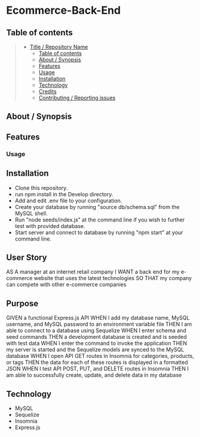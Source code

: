 # Ecommerce-Back-End

## Table of contents

> - [Title / Repository Name](#title--repository-name)
>   - [Table of contents](#table-of-contents)
>   - [About / Synopsis](#about--synopsis)
>   - [Features](#features)
>   - [Usage](#usage)
>   - [Installation](#installation)
>   - [Technology](#technology)
>   - [Credits](#credits)
>   - [Contributing / Reporting issues](#contributing--reporting-issues)

## About / Synopsis

## Features


### Usage


## Installation

- Clone this repository.
- run npm install in the Develop directory.
- Add and edit .env file to your configuration.
- Create your database by running "source db/schema.sql" from the MySQL shell.
- Run "node seeds/index.js" at the command line if you wish to further test with provided database.
- Start server and connect to database by running "npm start" at your command line.


## User Story
AS A manager at an internet retail company
I WANT a back end for my e-commerce website that uses the latest technologies
SO THAT my company can compete with other e-commerce companies

## Purpose

GIVEN a functional Express.js API
WHEN I add my database name, MySQL username, and MySQL password to an environment variable file
THEN I am able to connect to a database using Sequelize
WHEN I enter schema and seed commands
THEN a development database is created and is seeded with test data
WHEN I enter the command to invoke the application
THEN my server is started and the Sequelize models are synced to the MySQL database
WHEN I open API GET routes in Insomnia for categories, products, or tags
THEN the data for each of these routes is displayed in a formatted JSON
WHEN I test API POST, PUT, and DELETE routes in Insomnia
THEN I am able to successfully create, update, and delete data in my database


## Technology

- MySQL
- Sequelize
- Insomnia
- Express.js